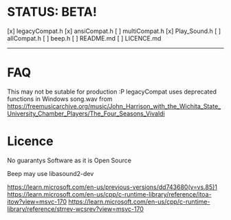 # STATUS: BETA!
[x] legacyCompat.h
[x] ansiCompat.h
[ ] multiCompat.h
[x] Play_Sound.h
[ ] allCompat.h
[ ] beep.h
[ ] README.md
[ ] LICENCE.md

---

# FAQ
This may not be sutable for production :P
legacyCompat uses deprecated functions in Windows
song.wav from https://freemusicarchive.org/music/John_Harrison_with_the_Wichita_State_University_Chamber_Players/The_Four_Seasons_Vivaldi

# Licence
No guarantys
Software as it is
Open Source

Beep may use
libasound2-dev

https://learn.microsoft.com/en-us/previous-versions/dd743680(v=vs.85)1
https://learn.microsoft.com/en-us/cpp/c-runtime-library/reference/itoa-itow?view=msvc-170
https://learn.microsoft.com/en-us/cpp/c-runtime-library/reference/strrev-wcsrev?view=msvc-170
